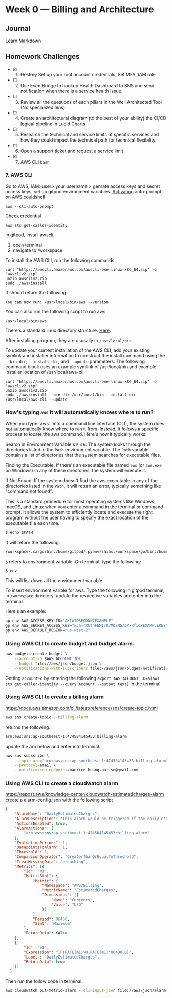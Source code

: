 # Week 0 — Billing and Architecture

## Journal 
Learn [Markdown](https://www.markdownguide.org/basic-syntax/)
## Homework Challenges
- [x] 1. ~~Destroy~~ Set up your root account credentials, Set MFA, IAM role
- [ ] 2. Use EventBridge to hookup Health Dashboard to SNS and send notification when there is a service health issue.
- [ ] 3. Review all the questions of each pillars in the Well Architected Tool (No specialized lens)
- [ ] 4. Create an architectural diagram (to the best of your ability) the CI/CD logical pipeline in Lucid Charts
- [ ] 5. Research the technical and service limits of specific services and how they could impact the technical path for technical flexibility. 
- [ ] 6. Open a support ticket and request a service limit
- [x] 7. AWS CLI
```bash ```
### 7. AWS CLI

Go to AWS, IAM>user> your username >  genrate access keys and secret access keys, set up gitpod environment variables.
[Activating](https://docs.aws.amazon.com/cli/latest/userguide/cli-usage-parameters-prompting.html#cli-usage-auto-prompt-configure) auto-prompt on AWS couldshell
```shell
aws --cli-auto-prompt
```
Check credential
```shell
aws sts get-caller-identity
```

in gitpod, install awscli,
1. open terminal
2. navigate to /workspace 

To install the AWS CLI, run the following commands.

```shell
curl "https://awscli.amazonaws.com/awscli-exe-linux-x86_64.zip" -o "awscliv2.zip"
unzip awscliv2.zip
sudo ./aws/install
```
It should return the following:
```
You can now run: /usr/local/bin/aws --version
```
You can also run the following script to run aws 
```
/usr/local/bin/aws
```
There's a standard linux directory structure. [Here](https://linuxhandbook.com/linux-directory-structure/).  

After installing program, they are ususally in `/usr/local/bin`

To update your current installation of the AWS CLI, add your existing symlink and installer information to construct the install command using the `--bin-dir`, `--install-dir`, and `--update` parameters. The following command block uses an example symlink of /usr/local/bin and example installer location of /usr/local/aws-cli.
```shell
curl "https://awscli.amazonaws.com/awscli-exe-linux-x86_64.zip" -o "awscliv2.zip"
unzip awscliv2.zip
sudo ./aws/install --bin-dir /usr/local/bin --install-dir /usr/local/aws-cli --update
```
### How's typing `aws` it will automatically knows where to run? 
When you type `aws`` into a command line interface (CLI), the system does not automatically know where to run it from. Instead, it follows a specific process to locate the aws command. Here's how it typically works:

Search in Environment Variable's `Path`: The system looks through the directories listed in the `Path` environment variable. The `Path` variable contains a list of directories that the system searches for executable files.

Finding the Executable: If there's an executable file named `aws` (or `aws.exe` on Windows) in any of these directories, the system will execute it.

If Not Found: If the system doesn't find the aws executable in any of the directories listed in the `Path`, it will return an error, typically something like "command not found".

This is a standard procedure for most operating systems like Windows, macOS, and Linux when you enter a command in the terminal or command prompt. It allows the system to efficiently locate and execute the right program without the user having to specify the exact location of the executable file each time.
```bash
$ echo $PATH
```
It will return the following:
```bash
/workspace/.cargo/bin:/home/gitpod/.pyenv/shims:/workspace/go/bin:/home/gitpod/.nix-profile/bin:/ide/bin/remote-cli:/home/gitpod/.nix-profile/bin:/home/gitpod/.local/bin:/home/gitpod/.sdkman/candidates/maven/current/bin:/home/gitpod/.sdkman/candidates/java/current/bin:/home/gitpod/.sdkman/candidates/gradle/current/bin:/workspace/.cargo/bin:/home/gitpod/.rvm/gems/ruby-3.2.2/bin:/home/gitpod/.rvm/gems/ruby-3.2.2@global/bin:/home/gitpod/.rvm/rubies/ruby-3.2.2/bin:/workspace/go/bin:/home/gitpod/.nix-profile/bin:/ide/bin/remote-cli:/home/gitpod/go/bin:/home/gitpod/go-packages/bin:/home/gitpod/.nvm/versions/node/v20.10.0/bin:/home/gitpod/.yarn/bin:/home/gitpod/.pnpm:/home/gitpod/.pyenv/bin:/home/gitpod/.rvm/bin:/home/gitpod/.cargo/bin:/home/linuxbrew/.linuxbrew/bin:/home/linuxbrew/.linuxbrew/sbin/:/home/gitpod/.local/bin:/usr/games:/usr/local/sbin:/usr/local/bin:/usr/sbin:/usr/bin:/sbin:/bin:/home/gitpod/.nvm/versions/node/v20.10.0/bin:/home/gitpod/.rvm/bin:/home/gitpod/.nvm/versions/node/v20.10.0/bin:/home/gitpod/.rvm/bin
```
`$` refers to environment variable.
On terminal, type the following:
```
$ env
```
This will list down all the environment variable.

To insert environment varible for aws. Type the following in gitpod terminal, in `/workspace` directory. update the respective variables and enter into the terminal.

Here's an example:

```bash
gp env AWS_ACCESS_KEY_ID="AKIAIOSFODNN7EXAMPLE"
gp env AWS_SECRET_ACCESS_KEY="wJalrXUtnFEMI/K7MDENG/bPxRfiCYEXAMPLEKEY"
gp env AWS_DEFAULT_REGION="us-west-2"
```
### Using AWS CLI to create budget and budget alarm.

```bash
aws budgets create-budget \
    --account-id $AWS_ACCOUNT_ID\
    --budget file://aws/json/budget.json \
    --notifications-with-subscribers file://aws/json/budget-notifications-with-subscribers.json
```
Getting `account-d` by entering the following `export AWS_ACCOUNT_ID=$(aws sts get-caller-identity --query Account --output text)` in the terminal


### Using AWS CLI to create a billing alarm

https://docs.aws.amazon.com/cli/latest/reference/sns/create-topic.html

```bash 
aws sns create-topic --billing-alarm
```
returns the following:
```bash
arn:aws:sns:ap-southeast-1:474584145453:billing-alarm
```
update the arn below and enter into terminal.
```bash 
aws sns subscribe \
    --topic-arn="arn:aws:sns:ap-southeast-1:474584145453:billing-alarm" \
    --protocol=email \
    --notification-endpoint=maurice.huang.pai.so@gmail.com
```

### Using AWS CLI to create a cloudwatch alarm

https://repost.aws/knowledge-center/cloudwatch-estimatedcharges-alarm
create a alarm-config.json
with the following script
```json
{
    "AlarmName": "DailyEstimatedCharges",
    "AlarmDescription": "This alarm would be triggered if the daily estimated charges exceeds 1$",
    "ActionsEnabled": true,
    "AlarmActions": [
        "arn:aws:sns:ap-southeast-1:474584145453:billing-alarm"
    ],
    "EvaluationPeriods": 1,
    "DatapointsToAlarm": 1,
    "Threshold": 1,
    "ComparisonOperator": "GreaterThanOrEqualToThreshold",
    "TreatMissingData": "breaching",
    "Metrics": [{
        "Id": "m1",
        "MetricStat": {
            "Metric": {
                "Namespace": "AWS/Billing",
                "MetricName": "EstimatedCharges",
                "Dimensions": [{
                    "Name": "Currency",
                    "Value": "USD"
                }]
            },
            "Period": 86400,
            "Stat": "Maximum"
        },
        "ReturnData": false
    },
    {
        "Id": "e1",
        "Expression": "IF(RATE(m1)>0,RATE(m1)*86400,0)",
        "Label": "DailyEstimatedCharges",
        "ReturnData": true
    }]
  }
```
Then run the follow code in terminal. 
```bash
aws cloudwatch put-metric-alarm --cli-input-json file://aws/json/alarm-config.json
```
